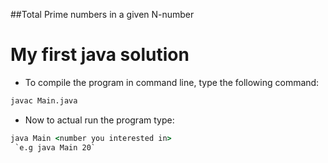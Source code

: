 ##Total Prime numbers in a given N-number 
# My first java solution 

* To compile the program in command line, type the following command: 
``` cmd
javac Main.java
```
* Now to actual run the program type:
``` cmd
java Main <number you interested in>
 `e.g java Main 20`
```
